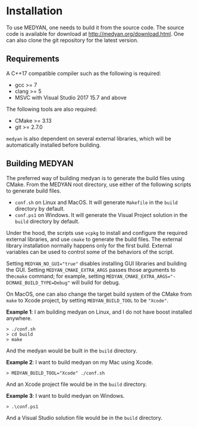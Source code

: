 # Installation

To use MEDYAN, one needs to build it from the source code. The source code is available for download at <http://medyan.org/download.html>. One can also clone the git repository for the latest version.

## Requirements

A C++17 compatible compiler such as the following is required:

- gcc >= 7
- clang >= 5
- MSVC with Visual Studio 2017 15.7 and above

The following tools are also required:

- CMake >= 3.13
- git >= 2.7.0

`medyan` is also dependent on several external libraries, which will be automatically installed before building.

## Building MEDYAN

The preferred way of building medyan is to generate the build files using CMake. From the MEDYAN root directory, use either of the following scripts to generate build files.

- `conf.sh` on Linux and MacOS. It will generate `Makefile` in the `build` directory by default.
- `conf.ps1` on Windows. It will generate the Visual Project solution in the `build` directory by default.

Under the hood, the scripts use `vcpkg` to install and configure the required external libraries, and use `cmake` to generate the build files. The external library installation normally happens only for the first build. External variables can be used to control some of the behaviors of the script.

Setting `MEDYAN_NO_GUI="true"` disables installing GUI libraries and building the GUI.
Setting `MEDYAN_CMAKE_EXTRA_ARGS` passes those arguments to the`cmake` command; for example, setting `MEDYAN_CMAKE_EXTRA_ARGS="-DCMAKE_BUILD_TYPE=Debug"` will build for debug.

On MacOS, one can also change the target build system of the CMake from `make` to Xcode project, by setting `MEDYAN_BUILD_TOOL` to be `"Xcode"`.

**Example 1**: I am building medyan on Linux, and I do not have boost installed anywhere.

```console
> ./conf.sh
> cd build
> make
```

And the medyan would be built in the `build` directory.

**Example 2**: I want to build medyan on my Mac using Xcode.

```console
> MEDYAN_BUILD_TOOL="Xcode" ./conf.sh
```

And an Xcode project file would be in the `build` directory.

**Example 3**: I want to build medyan on Windows.

```console
> .\conf.ps1
```

And a Visual Studio solution file would be in the `build` directory.
